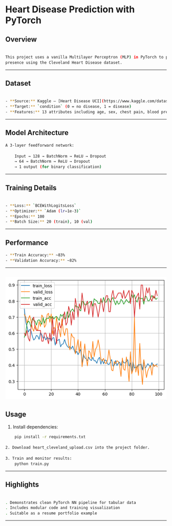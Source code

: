 # Heart Disease Prediction with PyTorch

## Overview

```bash

This project uses a vanilla Multilayer Perceptron (MLP) in PyTorch to predict heart disease
presence using the Cleveland Heart Disease dataset.
```
---

## Dataset

```bash

- **Source:** Kaggle — [Heart Disease UCI](https://www.kaggle.com/datasets/redwankarimsony/heart-disease-data)
- **Target:** `condition` (0 = no disease, 1 = disease)
- **Features:** 13 attributes including age, sex, chest pain, blood pressure, etc.
```
---

## Model Architecture
```bash
A 3-layer feedforward network:

    Input → 128 → BatchNorm → ReLU → Dropout
    → 64 → BatchNorm → ReLU → Dropout
    → 1 output (for binary classification)

```
---

## Training Details
```bash

- **Loss:** `BCEWithLogitsLoss`
- **Optimizer:** `Adam (lr=1e-3)`
- **Epochs:** 100
- **Batch Size:** 20 (train), 10 (val)

```
---

## Performance

```bash
- **Train Accuracy:** ~83%
- **Validation Accuracy:** ~82%
```
---
![Train History](train_loss.png)
---
## Usage

1. Install dependencies:
```bash
    pip install -r requirements.txt

2. Download heart_cleveland_upload.csv into the project folder.

3. Train and monitor results:
    python train.py

```
---

## Highlights

```bash

. Demonstrates clean PyTorch NN pipeline for tabular data
. Includes modular code and training visualization
. Suitable as a resume portfolio example
```
---
